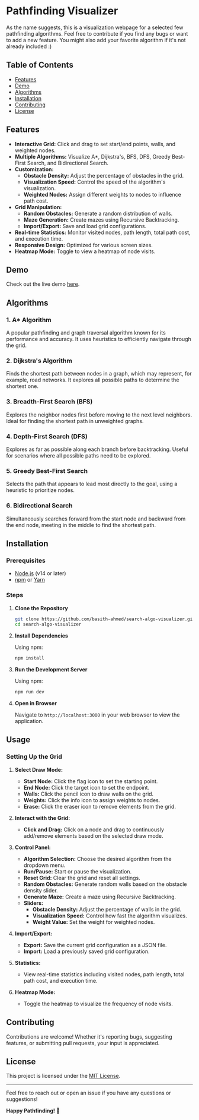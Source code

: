# Pathfinding Visualizer
As the name suggests, this is a visualization webpage for a selected few pathfinding algorithms. Feel free to contribute if you find any bugs or want to add a new feature. You might also add your favorite algorithm if it's not already included :)

## Table of Contents

- [Features](#features)
- [Demo](#demo)
- [Algorithms](#algorithms)
- [Installation](#installation)
- [Contributing](#contributing)
- [License](#license)

## Features

- **Interactive Grid:** Click and drag to set start/end points, walls, and weighted nodes.
- **Multiple Algorithms:** Visualize A*, Dijkstra's, BFS, DFS, Greedy Best-First Search, and Bidirectional Search.
- **Customization:**
  - **Obstacle Density:** Adjust the percentage of obstacles in the grid.
  - **Visualization Speed:** Control the speed of the algorithm's visualization.
  - **Weighted Nodes:** Assign different weights to nodes to influence path cost.
- **Grid Manipulation:**
  - **Random Obstacles:** Generate a random distribution of walls.
  - **Maze Generation:** Create mazes using Recursive Backtracking.
  - **Import/Export:** Save and load grid configurations.
- **Real-time Statistics:** Monitor visited nodes, path length, total path cost, and execution time.
- **Responsive Design:** Optimized for various screen sizes.
- **Heatmap Mode:** Toggle to view a heatmap of node visits.

## Demo

Check out the live demo [here](https://path-finding-algo-visualizer.vercel.app/).

## Algorithms

### 1. A* Algorithm
A popular pathfinding and graph traversal algorithm known for its performance and accuracy. It uses heuristics to efficiently navigate through the grid.

### 2. Dijkstra's Algorithm
Finds the shortest path between nodes in a graph, which may represent, for example, road networks. It explores all possible paths to determine the shortest one.

### 3. Breadth-First Search (BFS)
Explores the neighbor nodes first before moving to the next level neighbors. Ideal for finding the shortest path in unweighted graphs.

### 4. Depth-First Search (DFS)
Explores as far as possible along each branch before backtracking. Useful for scenarios where all possible paths need to be explored.

### 5. Greedy Best-First Search
Selects the path that appears to lead most directly to the goal, using a heuristic to prioritize nodes.

### 6. Bidirectional Search
Simultaneously searches forward from the start node and backward from the end node, meeting in the middle to find the shortest path.

## Installation

### Prerequisites

- [Node.js](https://nodejs.org/en/download/) (v14 or later)
- [npm](https://www.npmjs.com/get-npm) or [Yarn](https://yarnpkg.com/getting-started/install)

### Steps

1. **Clone the Repository**

   ```bash
   git clone https://github.com/basith-ahmed/search-algo-visualizer.git
   cd search-algo-visualizer
   ```

2. **Install Dependencies**

   Using npm:

   ```bash
   npm install
   ```

3. **Run the Development Server**

   Using npm:

   ```bash
   npm run dev
   ```

4. **Open in Browser**

   Navigate to `http://localhost:3000` in your web browser to view the application.

## Usage

### Setting Up the Grid

1. **Select Draw Mode:**
   - **Start Node:** Click the flag icon to set the starting point.
   - **End Node:** Click the target icon to set the endpoint.
   - **Walls:** Click the pencil icon to draw walls on the grid.
   - **Weights:** Click the info icon to assign weights to nodes.
   - **Erase:** Click the eraser icon to remove elements from the grid.

2. **Interact with the Grid:**
   - **Click and Drag:** Click on a node and drag to continuously add/remove elements based on the selected draw mode.
   
3. **Control Panel:**
   - **Algorithm Selection:** Choose the desired algorithm from the dropdown menu.
   - **Run/Pause:** Start or pause the visualization.
   - **Reset Grid:** Clear the grid and reset all settings.
   - **Random Obstacles:** Generate random walls based on the obstacle density slider.
   - **Generate Maze:** Create a maze using Recursive Backtracking.
   - **Sliders:**
     - **Obstacle Density:** Adjust the percentage of walls in the grid.
     - **Visualization Speed:** Control how fast the algorithm visualizes.
     - **Weight Value:** Set the weight for weighted nodes.

4. **Import/Export:**
   - **Export:** Save the current grid configuration as a JSON file.
   - **Import:** Load a previously saved grid configuration.

5. **Statistics:**
   - View real-time statistics including visited nodes, path length, total path cost, and execution time.

6. **Heatmap Mode:**
   - Toggle the heatmap to visualize the frequency of node visits.

## Contributing

Contributions are welcome! Whether it's reporting bugs, suggesting features, or submitting pull requests, your input is appreciated.

## License

This project is licensed under the [MIT License](./LICENSE).


---

Feel free to reach out or open an issue if you have any questions or suggestions!

**Happy Pathfinding! 🚀**